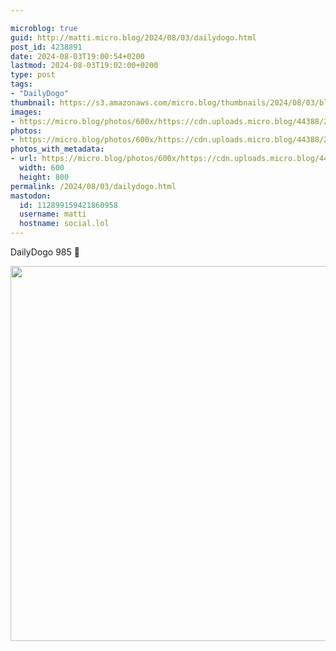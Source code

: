 ```yaml
---

microblog: true
guid: http://matti.micro.blog/2024/08/03/dailydogo.html
post_id: 4238891
date: 2024-08-03T19:00:54+0200
lastmod: 2024-08-03T19:02:00+0200
type: post
tags:
- "DailyDogo"
thumbnail: https://s3.amazonaws.com/micro.blog/thumbnails/2024/08/03/blog.martin-haehnel.de/e51375ceb9ae185a0d4b318c51b5248c.png
images:
- https://micro.blog/photos/600x/https://cdn.uploads.micro.blog/44388/2024/77201cd0d4444a01b203be11b436d572.jpg
photos:
- https://micro.blog/photos/600x/https://cdn.uploads.micro.blog/44388/2024/77201cd0d4444a01b203be11b436d572.jpg
photos_with_metadata:
- url: https://micro.blog/photos/600x/https://cdn.uploads.micro.blog/44388/2024/77201cd0d4444a01b203be11b436d572.jpg
  width: 600
  height: 800
permalink: /2024/08/03/dailydogo.html
mastodon:
  id: 112899159421860958
  username: matti
  hostname: social.lol
---
```

DailyDogo 985 🐶

<img src="/media/uploads/2024/77201cd0d4444a01b203be11b436d572.jpg" width="600" alt="" />
